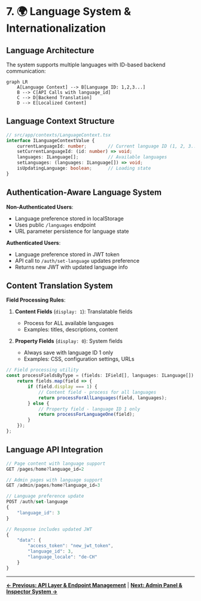 # 7. 🌍 Language System & Internationalization

## Language Architecture

The system supports multiple languages with ID-based backend communication:

```mermaid
graph LR
    A[Language Context] --> B[Language ID: 1,2,3...]
    B --> C[API Calls with language_id]
    C --> D[Backend Translation]
    D --> E[Localized Content]
```

## Language Context Structure

```typescript
// src/app/contexts/LanguageContext.tsx
interface ILanguageContextValue {
    currentLanguageId: number;        // Current language ID (1, 2, 3...)
    setCurrentLanguageId: (id: number) => void;
    languages: ILanguage[];           // Available languages
    setLanguages: (languages: ILanguage[]) => void;
    isUpdatingLanguage: boolean;      // Loading state
}
```

## Authentication-Aware Language System

**Non-Authenticated Users**:
- Language preference stored in localStorage
- Uses public `/languages` endpoint
- URL parameter persistence for language state

**Authenticated Users**:
- Language preference stored in JWT token
- API call to `/auth/set-language` updates preference
- Returns new JWT with updated language info

## Content Translation System

**Field Processing Rules**:

1. **Content Fields** (`display: 1`): Translatable fields
   - Process for ALL available languages
   - Examples: titles, descriptions, content

2. **Property Fields** (`display: 0`): System fields
   - Always save with language ID 1 only
   - Examples: CSS, configuration settings, URLs

```typescript
// Field processing utility
const processFieldsByType = (fields: IField[], languages: ILanguage[]) => {
    return fields.map(field => {
        if (field.display === 1) {
            // Content field - process for all languages
            return processForAllLanguages(field, languages);
        } else {
            // Property field - language ID 1 only
            return processForLanguageOne(field);
        }
    });
};
```

## Language API Integration

```typescript
// Page content with language support
GET /pages/home?language_id=2

// Admin pages with language support
GET /admin/pages/home?language_id=3

// Language preference update
POST /auth/set-language
{
    "language_id": 3
}

// Response includes updated JWT
{
    "data": {
        "access_token": "new_jwt_token",
        "language_id": 3,
        "language_locale": "de-CH"
    }
}
```

---

**[← Previous: API Layer & Endpoint Management](06-api-layer-endpoints.md)** | **[Next: Admin Panel & Inspector System →](08-admin-panel-inspector.md)**
